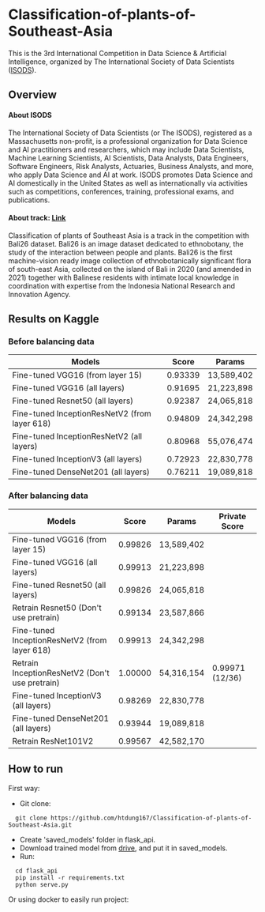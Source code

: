 # Classification-of-plants-of-Southeast-Asia
This is the 3rd International Competition in Data Science & Artificial Intelligence, organized by The International Society of Data Scientists ([ISODS](https://www.isods.org/about-the-society)).
## Overview
#### About ISODS
The International Society of Data Scientists (or The ISODS), registered as a Massachusetts non-profit, is a professional organization for Data Science and AI practitioners and researchers, which may include Data Scientists, Machine Learning Scientists, AI Scientists, Data Analysts, Data Engineers, Software Engineers, Risk Analysts, Actuaries, Business Analysts, and more, who apply Data Science and AI at work. ISODS promotes Data Science and AI domestically in the United States as well as internationally via activities such as competitions, conferences, training, professional exams, and publications.
#### About track: [Link](https://www.kaggle.com/competitions/classification-of-plants-of-southeast-asia/)
Classification of plants of Southeast Asia is a track in the competition with Bali26 dataset. Bali26 is an image dataset dedicated to ethnobotany, the study of the interaction between people and plants. Bali26 is the first machine-vision ready image collection of ethnobotanically significant flora of south-east Asia, collected on the island of Bali in 2020 (and amended in 2021) together with Balinese residents with intimate local knowledge in coordination with expertise from the Indonesia National Research and Innovation Agency.

## Results on Kaggle
### Before balancing data
Models  | Score | Params 
------------- | ------------- | ------------
Fine-tuned VGG16 (from layer 15)  | 0.93339 | 13,589,402 
Fine-tuned VGG16 (all layers)   | 0.91695 | 21,223,898
Fine-tuned Resnet50 (all layers)   | 0.92387 | 24,065,818
Fine-tuned InceptionResNetV2 (from layer 618)   | 0.94809 | 24,342,298
Fine-tuned InceptionResNetV2 (all layers)   | 0.80968 | 55,076,474
Fine-tuned InceptionV3 (all layers)   | 0.72923 | 22,830,778
Fine-tuned DenseNet201 (all layers)   | 0.76211 | 19,089,818

### After balancing data

Models  | Score | Params | Private Score
------------- | ------------- | ------------ | ---------
Fine-tuned VGG16 (from layer 15)  | 0.99826 | 13,589,402 |
Fine-tuned VGG16 (all layers)   | 0.99913 | 21,223,898 |
Fine-tuned Resnet50 (all layers)   | 0.99826 | 24,065,818 |
Retrain Resnet50 (Don't use pretrain) | 0.99134 |23,587,866 |
Fine-tuned InceptionResNetV2 (from layer 618)   | 0.99913 | 24,342,298 |
Retrain InceptionResNetV2  (Don't use pretrain)  | 1.00000 | 54,316,154 | 0.99971 (12/36)
Fine-tuned InceptionV3 (all layers)   |  0.98269 | 22,830,778 |
Fine-tuned DenseNet201 (all layers)   | 0.93944 | 19,089,818 |
Retrain ResNet101V2 | 0.99567 | 42,582,170 |

## How to run
First way:
- Git clone: 
```
  git clone https://github.com/htdung167/Classification-of-plants-of-Southeast-Asia.git
```
- Create 'saved_models' folder in flask_api.
- Download trained model from [drive](https://drive.google.com/drive/folders/1G9TeimqzQSZJeuzZy646MJOFjQYXJ7B6?usp=sharing), and put it in saved_models.
- Run:
```
  cd flask_api 
  pip install -r requirements.txt
  python serve.py
```

Or using docker to easily run project:

